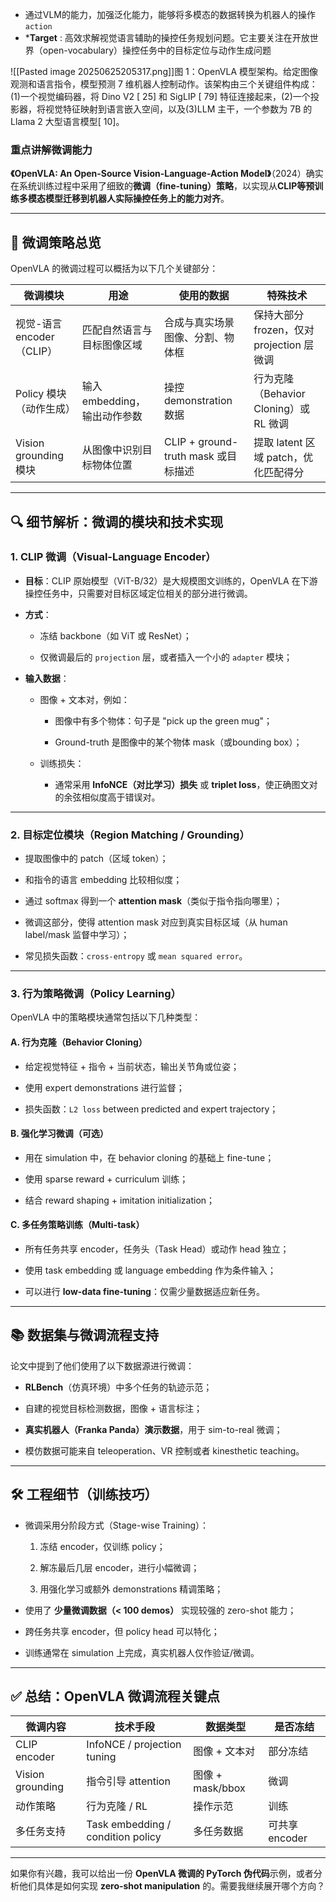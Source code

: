 * 通过VLM的能力，加强泛化能力，能够将多模态的数据转换为机器人的操作`action`
* ***Target** :  高效求解视觉语言辅助的操控任务规划问题。它主要关注在开放世界（open-vocabulary）操控任务中的目标定位与动作生成问题

![[Pasted image 20250625205317.png]]图 1：OpenVLA 模型架构。给定图像观测和语言指令，模型预测 7 维机器人控制动作。该架构由三个关键组件构成：(1)一个视觉编码器，将 Dino V2 [ 25] 和 SigLIP [ 79] 特征连接起来，(2)一个投影器，将视觉特征映射到语言嵌入空间，以及(3)LLM 主干，一个参数为 7B 的 Llama 2 大型语言模型[ 10]。

###  重点讲解微调能力
 **《OpenVLA: An Open-Source Vision-Language-Action Model》**（2024）确实在系统训练过程中采用了细致的**微调（fine-tuning）策略**，以实现从**CLIP等预训练多模态模型迁移到机器人实际操控任务上的能力对齐**。

---

## 🧠 微调策略总览

OpenVLA 的微调过程可以概括为以下几个关键部分：

| 微调模块                | 用途                  | 使用的数据                          | 特殊技术                           |
| ------------------- | ------------------- | ------------------------------ | ------------------------------ |
| 视觉-语言 encoder（CLIP） | 匹配自然语言与目标图像区域       | 合成与真实场景图像、分割、物体框               | 保持大部分 frozen，仅对 projection 层微调 |
| Policy 模块（动作生成）     | 输入 embedding，输出动作参数 | 操控 demonstration 数据            | 行为克隆（Behavior Cloning）或 RL 微调  |
| Vision grounding 模块 | 从图像中识别目标物体位置        | CLIP + ground-truth mask 或目标描述 | 提取 latent 区域 patch，优化匹配得分      |

---

## 🔍 细节解析：微调的模块和技术实现

### 1. **CLIP 微调（Visual-Language Encoder）**

- **目标**：CLIP 原始模型（ViT-B/32）是大规模图文训练的，OpenVLA 在下游操控任务中，只需要对目标区域定位相关的部分进行微调。
    
- **方式**：
    
    - 冻结 backbone（如 ViT 或 ResNet）；
        
    - 仅微调最后的 `projection` 层，或者插入一个小的 `adapter` 模块；
        
- **输入数据**：
    
    - 图像 + 文本对，例如：
        
        - 图像中有多个物体：句子是 "pick up the green mug"；
            
        - Ground-truth 是图像中的某个物体 mask（或bounding box）；
            
    - 训练损失：
        
        - 通常采用 **InfoNCE（对比学习）损失** 或 **triplet loss**，使正确图文对的余弦相似度高于错误对。
            

---

### 2. **目标定位模块（Region Matching / Grounding）**

- 提取图像中的 patch（区域 token）；
    
- 和指令的语言 embedding 比较相似度；
    
- 通过 softmax 得到一个 **attention mask**（类似于指令指向哪里）；
    
- 微调这部分，使得 attention mask 对应到真实目标区域（从 human label/mask 监督中学习）；
    
- 常见损失函数：`cross-entropy` 或 `mean squared error`。
    

---

### 3. **行为策略微调（Policy Learning）**

OpenVLA 中的策略模块通常包括以下几种类型：

#### A. 行为克隆（Behavior Cloning）

- 给定视觉特征 + 指令 + 当前状态，输出关节角或位姿；
    
- 使用 expert demonstrations 进行监督；
    
- 损失函数：`L2 loss` between predicted and expert trajectory；
    

#### B. 强化学习微调（可选）

- 用在 simulation 中，在 behavior cloning 的基础上 fine-tune；
    
- 使用 sparse reward + curriculum 训练；
    
- 结合 reward shaping + imitation initialization；
    

#### C. 多任务策略训练（Multi-task）

- 所有任务共享 encoder，任务头（Task Head）或动作 head 独立；
    
- 使用 task embedding 或 language embedding 作为条件输入；
    
- 可以进行 **low-data fine-tuning**：仅需少量数据适应新任务。
    

---

## 📚 数据集与微调流程支持

论文中提到了他们使用了以下数据源进行微调：

- **RLBench**（仿真环境）中多个任务的轨迹示范；
    
- 自建的视觉目标检测数据，图像 + 语言标注；
    
- **真实机器人（Franka Panda）演示数据**，用于 sim-to-real 微调；
    
- 模仿数据可能来自 teleoperation、VR 控制或者 kinesthetic teaching。
    

---

## 🛠 工程细节（训练技巧）

- 微调采用分阶段方式（Stage-wise Training）：
    
    1. 冻结 encoder，仅训练 policy；
        
    2. 解冻最后几层 encoder，进行小幅微调；
        
    3. 用强化学习或额外 demonstrations 精调策略；
        
- 使用了 **少量微调数据（< 100 demos）** 实现较强的 zero-shot 能力；
    
- 跨任务共享 encoder，但 policy head 可以特化；
    
- 训练通常在 simulation 上完成，真实机器人仅作验证/微调。
    

---

## ✅ 总结：OpenVLA 微调流程关键点

|微调内容|技术手段|数据类型|是否冻结|
|---|---|---|---|
|CLIP encoder|InfoNCE / projection tuning|图像 + 文本对|部分冻结|
|Vision grounding|指令引导 attention|图像 + mask/bbox|微调|
|动作策略|行为克隆 / RL|操作示范|训练|
|多任务支持|Task embedding / condition policy|多任务数据|可共享 encoder|

---

如果你有兴趣，我可以给出一份 **OpenVLA 微调的 PyTorch 伪代码**示例，或者分析他们具体是如何实现 **zero-shot manipulation** 的。需要我继续展开哪个方向？